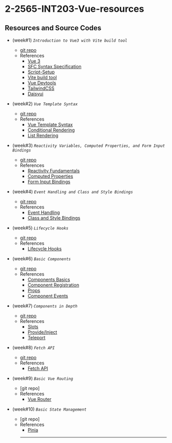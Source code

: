 # 2-2565-INT203-Vue-resources

## Resources and Source Codes

- (week#1) _`Introduction to Vue3 with Vite build tool`_
  - [git repo](https://github.com/umaporn-sup/2-2565-Vue-introduction.git)
  - References
    - [Vue 3](https://v3.vuejs.org/)
    - [SFC Syntax Specification](https://vuejs.org/api/sfc-spec.html)
    - [Script-Setup](https://v3.vuejs.org/api/sfc-script-setup.html#basic-syntax)
    - [Vite build tool](https://vitejs.dev/)
    - [Vue Devtools](https://devtools.vuejs.org/guide/installation.html)
    - [TailwindCSS](https://tailwindcss.com/)
    - [Daisyui](https://daisyui.com/)
- (week#2) _`Vue Template Syntax`_

  - [git repo](https://github.com/umaporn-sup/2-2565-Vue-template-syntax.git)
  - References
    - [Vue Template Syntax](https://vuejs.org/guide/essentials/template-syntax.html)
    - [Conditional Rendering](https://vuejs.org/guide/essentials/conditional.html)
    - [List Rendering](https://vuejs.org/guide/essentials/list.html)

- (week#3) _`Reactivity Variables, Computed Properties, and Form Input Bindings`_

  - [git repo](https://github.com/umaporn-sup/2-2565-Vue-reactive-computed.git)
  - References
    - [Reactivity Fundamentals](https://vuejs.org/guide/essentials/reactivity-fundamentals.html)
    - [Computed Properties](https://vuejs.org/guide/essentials/computed.html)
    - [Form Input Bindings](https://vuejs.org/guide/essentials/forms.html)

- (week#4) _`Event Handling and Class and Style Bindings`_

  - [git repo](https://github.com/umaporn-sup/2-2565-Vue-event-form-binding.git)
  - References
    - [Event Handling](https://vuejs.org/guide/essentials/event-handling.html)
    - [Class and Style Bindings](https://vuejs.org/guide/essentials/class-and-style.html)

- (week#5) _`Lifecycle Hooks`_

  - [git repo](https://github.com/umaporn-sup/2-2565-Vue-LifeCycle.git)
  - References
    - [Lifecycle Hooks](https://vuejs.org/guide/essentials/lifecycle.html#lifecycle-hooks)

- (week#6) _`Basic Components`_

  - [git repo](https://github.com/umaporn-sup/2-2565-basic-component.git)
  - References
    - [Components Basics](https://vuejs.org/guide/essentials/component-basics.html)
    - [Component Registration](https://vuejs.org/guide/components/registration.html#component-registration)
    - [Props](https://vuejs.org/guide/components/props.html)
    - [Component Events](https://vuejs.org/guide/components/events.html)

- (week#7) _`Components in Depth`_

  - [git repo](https://github.com/umaporn-sup/2-2565-Vue-advance-component.git)
  - References
    - [Slots](https://vuejs.org/guide/components/slots.html)
    - [Provide/Inject](https://vuejs.org/guide/components/provide-inject.html#provide-inject)
    - [Teleport](https://vuejs.org/guide/built-ins/teleport.html#teleport)

- (week#8) _`Fetch API`_

  - [git repo](https://github.com/umaporn-sup/2-2565-Vue-fetch-API.git)
  - References
    - [Fetch API](https://developer.mozilla.org/en-US/docs/Web/API/Fetch_API)

- (week#9) _`Basic Vue Routing`_

  - [git repo]
  - References
    - [Vue Router](https://router.vuejs.org/)

- (week#10) _`Basic State Management`_

  - [git repo]
  - References
    - [Pinia](https://pinia.vuejs.org/)
    <hr/>
